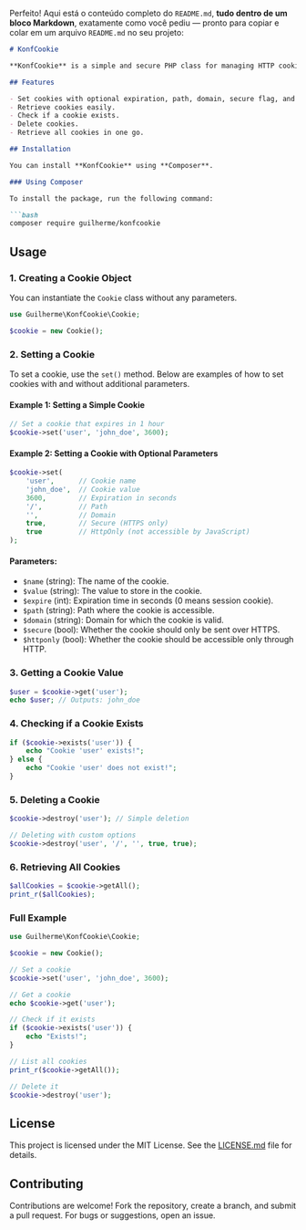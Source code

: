 Perfeito! Aqui está o conteúdo completo do `README.md`, **tudo dentro de um bloco Markdown**, exatamente como você pediu — pronto para copiar e colar em um arquivo `README.md` no seu projeto:

```markdown
# KonfCookie

**KonfCookie** is a simple and secure PHP class for managing HTTP cookies. It allows setting, getting, checking existence, deleting cookies, and retrieving all cookies in a straightforward manner.

## Features

- Set cookies with optional expiration, path, domain, secure flag, and HttpOnly flag.
- Retrieve cookies easily.
- Check if a cookie exists.
- Delete cookies.
- Retrieve all cookies in one go.

## Installation

You can install **KonfCookie** using **Composer**.

### Using Composer

To install the package, run the following command:

```bash
composer require guilherme/konfcookie
```

## Usage

### 1. Creating a Cookie Object

You can instantiate the `Cookie` class without any parameters.

```php
use Guilherme\KonfCookie\Cookie;

$cookie = new Cookie();
```

### 2. Setting a Cookie

To set a cookie, use the `set()` method. Below are examples of how to set cookies with and without additional parameters.

#### Example 1: Setting a Simple Cookie

```php
// Set a cookie that expires in 1 hour
$cookie->set('user', 'john_doe', 3600);
```

#### Example 2: Setting a Cookie with Optional Parameters

```php
$cookie->set(
    'user',      // Cookie name
    'john_doe',  // Cookie value
    3600,        // Expiration in seconds
    '/',         // Path
    '',          // Domain
    true,        // Secure (HTTPS only)
    true         // HttpOnly (not accessible by JavaScript)
);
```

#### Parameters:

- `$name` (string): The name of the cookie.
- `$value` (string): The value to store in the cookie.
- `$expire` (int): Expiration time in seconds (0 means session cookie).
- `$path` (string): Path where the cookie is accessible.
- `$domain` (string): Domain for which the cookie is valid.
- `$secure` (bool): Whether the cookie should only be sent over HTTPS.
- `$httponly` (bool): Whether the cookie should be accessible only through HTTP.

### 3. Getting a Cookie Value

```php
$user = $cookie->get('user');
echo $user; // Outputs: john_doe
```

### 4. Checking if a Cookie Exists

```php
if ($cookie->exists('user')) {
    echo "Cookie 'user' exists!";
} else {
    echo "Cookie 'user' does not exist!";
}
```

### 5. Deleting a Cookie

```php
$cookie->destroy('user'); // Simple deletion
```

```php
// Deleting with custom options
$cookie->destroy('user', '/', '', true, true);
```

### 6. Retrieving All Cookies

```php
$allCookies = $cookie->getAll();
print_r($allCookies);
```

### Full Example

```php
use Guilherme\KonfCookie\Cookie;

$cookie = new Cookie();

// Set a cookie
$cookie->set('user', 'john_doe', 3600);

// Get a cookie
echo $cookie->get('user');

// Check if it exists
if ($cookie->exists('user')) {
    echo "Exists!";
}

// List all cookies
print_r($cookie->getAll());

// Delete it
$cookie->destroy('user');
```

## License

This project is licensed under the MIT License. See the [LICENSE.md](LICENSE.md) file for details.

## Contributing

Contributions are welcome! Fork the repository, create a branch, and submit a pull request. For bugs or suggestions, open an issue.
